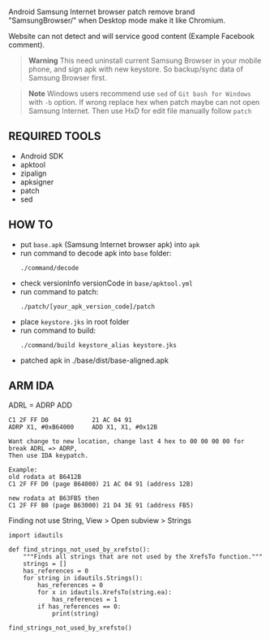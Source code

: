 Android Samsung Internet browser patch remove brand "SamsungBrowser/" when Desktop mode make it like Chromium.

Website can not detect and will service good content (Example Facebook comment).

> **Warning**
> This need uninstall current Samsung Browser in your mobile phone, and sign apk with new keystore. So backup/sync data of Samsung Browser first.

> **Note**
> Windows users recommend use `sed` of `Git bash for Windows` with `-b` option. If wrong replace hex when patch maybe can not open Samsung Internet. Then use HxD for edit file manually follow `patch`

## REQUIRED TOOLS

- Android SDK
- apktool
- zipalign
- apksigner
- patch
- sed

## HOW TO

- put `base.apk` (Samsung Internet browser apk) into `apk`
- run command to decode apk into `base` folder:
    ```
    ./command/decode
    ```
- check versionInfo versionCode in `base/apktool.yml`
- run command to patch:
    ```
    ./patch/[your_apk_version_code]/patch
    ```
- place `keystore.jks` in root folder
- run command to build:
    ```
    ./command/build keystore_alias keystore.jks
    ```
- patched apk in ./base/dist/base-aligned.apk

## ARM IDA

ADRL = ADRP ADD

```
C1 2F FF D0            21 AC 04 91
ADRP X1, #0xB64000     ADD X1, X1, #0x12B

Want change to new location, change last 4 hex to 00 00 00 00 for break ADRL => ADRP,
Then use IDA keypatch.
```

```
Example:
old rodata at B6412B
C1 2F FF D0 (page B64000) 21 AC 04 91 (address 12B)

new rodata at B63FB5 then
C1 2F FF B0 (page B63000) 21 D4 3E 91 (address FB5)
```

Finding not use String, View > Open subview > Strings

```
import idautils

def find_strings_not_used_by_xrefsto():
    """Finds all strings that are not used by the XrefsTo function."""
    strings = []
    has_references = 0
    for string in idautils.Strings():
        has_references = 0
        for x in idautils.XrefsTo(string.ea):
            has_references = 1
        if has_references == 0:
            print(string)

find_strings_not_used_by_xrefsto()
```